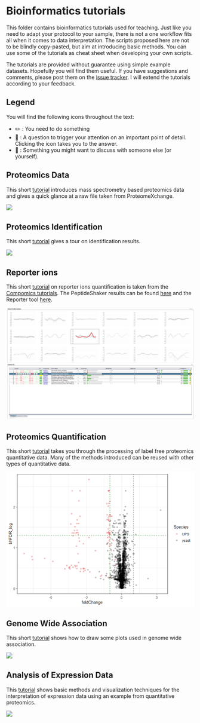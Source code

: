 # Bioinformatics tutorials

This folder contains bioinformatics tutorials used for teaching. Just like you need to adapt your protocol to your sample, there is not a one workflow fits all when it comes to data interpretation. The scripts proposed here are not to be blindly copy-pasted, but aim at introducing basic methods. You can use some of the tutorials as cheat sheet when developing your own scripts.

The tutorials are provided without guarantee using simple example datasets. Hopefully you will find them useful. If you have suggestions and comments, please post them on the [issue tracker](https://github.com/mvaudel/tutorials/issues). I will extend the tutorials according to your feedback.

## Legend

You will find the following icons throughout the text:

* :pencil2: : You need to do something
* :thought_balloon: : A question to trigger your attention on an important point of detail. Clicking the icon takes you to the answer.
* :speech_balloon: : Something you might want to discuss with someone else (or yourself).


## Proteomics Data

This short [tutorial](Proteomics_data/proteomics_data.md) introduces mass spectrometry based proteomics data and gives a quick glance at a raw file taken from ProteomeXchange.

![](Proteomics_data/images/chromatogram.png?raw=true)


## Proteomics Identification

This short [tutorial](Proteomics_identification/proteomics_identification.md) gives a tour on identification results.

![](Proteomics_identification/images/spectrum.png?raw=true)


## Reporter ions

This short [tutorial](Reporter_ions/4.2-Reporter-Ions.pdf) on reporter ions quantification is taken from the [Compomics tutorials](https://compomics.com/bioinformatics-for-proteomics/quantification/). The PeptideShaker results can be found [here](Reporter_ions/Reporter_tutorial.zip) and the Reporter tool [here](Reporter-0.7.11.zip).

![](Reporter_ions/reporter.png?raw=true)


## Proteomics Quantification

This short [tutorial](Proteomics_quantification/quantitative_proteomics.md) takes you through the processing of label free proteomics quantitative data. Many of the methods introduced can be reused with other types of quantitative data.


![](Proteomics_quantification/images/volcano_UPS_B_FC-1.png)

## Genome Wide Association

This short [tutorial](https://github.com/mvaudel/tutorials/blob/master/Genome_Association/genome_association.md) shows how to draw some plots used in genome wide association.

![](https://raw.githubusercontent.com/mvaudel/tutorials/master/Genome_Association/genome_association_files/figure-markdown_github/manhattan_plot-1.png)

## Analysis of Expression Data

This [tutorial](https://github.com/mvaudel/tutorials/blob/master/Expression_data/quantitative_proteomics.md) shows basic methods and visualization techniques for the interpretation of expression data using an example from quantitative proteomics.

![](https://raw.githubusercontent.com/mvaudel/tutorials/master/Expression_data/quantitative_proteomics_files/figure-markdown_github/volcano_plot-1.png)

